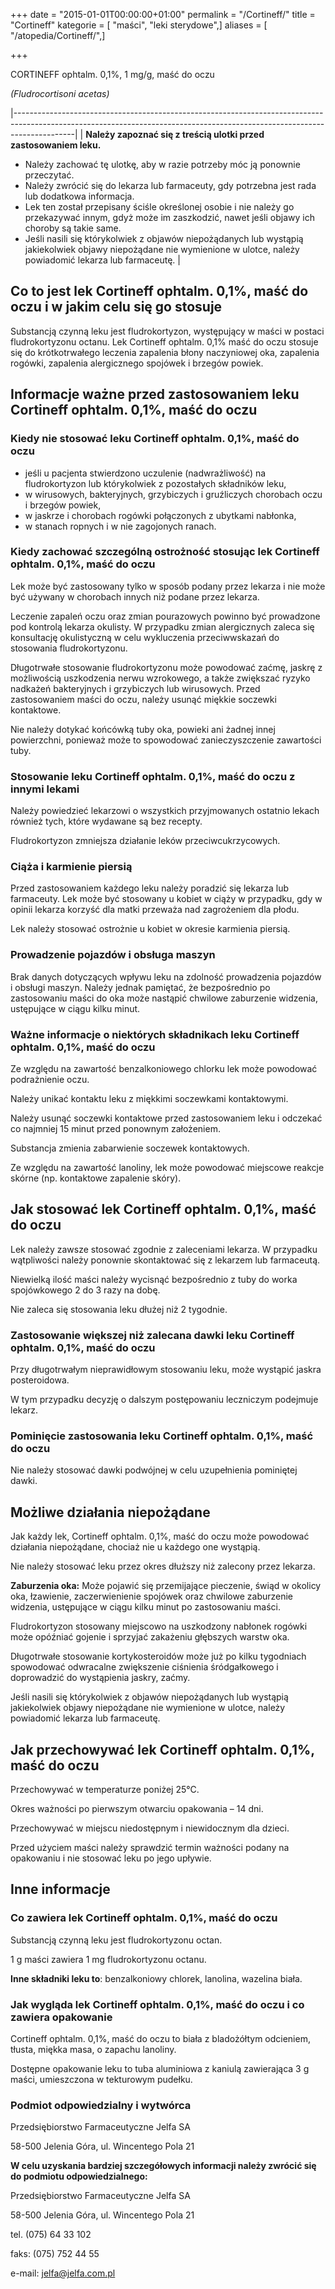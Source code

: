 +++
date = "2015-01-01T00:00:00+01:00"
permalink = "/Cortineff/"
title = "Cortineff"
kategorie = [ "maści", "leki sterydowe",]
aliases = [ "/atopedia/Cortineff/",]

+++

CORTINEFF ophtalm. 0,1%, 1 mg/g, maść do oczu

*(Fludrocortisoni acetas)*

|---------------------------------------------------------------------------------------------------------------------------------------------------------------------------|
| **Należy zapoznać się z treścią ulotki przed zastosowaniem leku.**

 -   Należy zachować tę ulotkę, aby w razie potrzeby móc ją ponownie przeczytać.
 -   Należy zwrócić się do lekarza lub farmaceuty, gdy potrzebna jest rada lub dodatkowa informacja.
 -   Lek ten został przepisany ściśle określonej osobie i nie należy go przekazywać innym, gdyż może im zaszkodzić, nawet jeśli objawy ich choroby są takie same.
 -   Jeśli nasili się którykolwiek z objawów niepożądanych lub wystąpią jakiekolwiek objawy niepożądane nie wymienione w ulotce, należy powiadomić lekarza lub farmaceutę.  |

Co to jest lek Cortineff ophtalm. 0,1%, maść do oczu i w jakim celu się go stosuje
----------------------------------------------------------------------------------

Substancją czynną leku jest fludrokortyzon, występujący w maści w postaci fludrokortyzonu octanu. Lek Cortineff ophtalm. 0,1% maść do oczu stosuje się do krótkotrwałego leczenia zapalenia błony naczyniowej oka, zapalenia rogówki, zapalenia alergicznego spojówek i brzegów powiek.

Informacje ważne przed zastosowaniem leku Cortineff ophtalm. 0,1%, maść do oczu
-------------------------------------------------------------------------------

### Kiedy nie stosować leku Cortineff ophtalm. 0,1%, maść do oczu

-   jeśli u pacjenta stwierdzono uczulenie (nadwrażliwość) na fludrokortyzon lub którykolwiek z pozostałych składników leku,
-   w wirusowych, bakteryjnych, grzybiczych i gruźliczych chorobach oczu i brzegów powiek,
-   w jaskrze i chorobach rogówki połączonych z ubytkami nabłonka,
-   w stanach ropnych i w nie zagojonych ranach.

### Kiedy zachować szczególną ostrożność stosując lek Cortineff ophtalm. 0,1%, maść do oczu

Lek może być zastosowany tylko w sposób podany przez lekarza i nie może być używany w chorobach innych niż podane przez lekarza.

Leczenie zapaleń oczu oraz zmian pourazowych powinno być prowadzone pod kontrolą lekarza okulisty. W przypadku zmian alergicznych zaleca się konsultację okulistyczną w celu wykluczenia przeciwwskazań do stosowania fludrokortyzonu.

Długotrwałe stosowanie fludrokortyzonu może powodować zaćmę, jaskrę z możliwością uszkodzenia nerwu wzrokowego, a także zwiększać ryzyko nadkażeń bakteryjnych i grzybiczych lub wirusowych. Przed zastosowaniem maści do oczu, należy usunąć miękkie soczewki kontaktowe.

Nie należy dotykać końcówką tuby oka, powieki ani żadnej innej powierzchni, ponieważ może to spowodować zanieczyszczenie zawartości tuby.

### Stosowanie leku Cortineff ophtalm. 0,1%, maść do oczu z innymi lekami

Należy powiedzieć lekarzowi o wszystkich przyjmowanych ostatnio lekach również tych, które wydawane są bez recepty.

Fludrokortyzon zmniejsza działanie leków przeciwcukrzycowych.

### Ciąża i karmienie piersią

Przed zastosowaniem każdego leku należy poradzić się lekarza lub farmaceuty. Lek może być stosowany u kobiet w ciąży w przypadku, gdy w opinii lekarza korzyść dla matki przeważa nad zagrożeniem dla płodu.

Lek należy stosować ostrożnie u kobiet w okresie karmienia piersią.

### Prowadzenie pojazdów i obsługa maszyn

Brak danych dotyczących wpływu leku na zdolność prowadzenia pojazdów i obsługi maszyn. Należy jednak pamiętać, że bezpośrednio po zastosowaniu maści do oka może nastąpić chwilowe zaburzenie widzenia, ustępujące w ciągu kilku minut.

### Ważne informacje o niektórych składnikach leku Cortineff ophtalm. 0,1%, maść do oczu

Ze względu na zawartość benzalkoniowego chlorku lek może powodować podrażnienie oczu.

Należy unikać kontaktu leku z miękkimi soczewkami kontaktowymi.

Należy usunąć soczewki kontaktowe przed zastosowaniem leku i odczekać co najmniej 15 minut przed ponownym założeniem.

Substancja zmienia zabarwienie soczewek kontaktowych.

Ze względu na zawartość lanoliny, lek może powodować miejscowe reakcje skórne (np. kontaktowe zapalenie skóry).

Jak stosować lek Cortineff ophtalm. 0,1%, maść do oczu
------------------------------------------------------

Lek należy zawsze stosować zgodnie z zaleceniami lekarza. W przypadku wątpliwości należy ponownie skontaktować się z lekarzem lub farmaceutą.

Niewielką ilość maści należy wycisnąć bezpośrednio z tuby do worka spojówkowego 2 do 3 razy na dobę.

Nie zaleca się stosowania leku dłużej niż 2 tygodnie.

### Zastosowanie większej niż zalecana dawki leku Cortineff ophtalm. 0,1%, maść do oczu

Przy długotrwałym nieprawidłowym stosowaniu leku, może wystąpić jaskra posteroidowa.

W tym przypadku decyzję o dalszym postępowaniu leczniczym podejmuje lekarz.

### Pominięcie zastosowania leku Cortineff ophtalm. 0,1%, maść do oczu

Nie należy stosować dawki podwójnej w celu uzupełnienia pominiętej dawki.

Możliwe działania niepożądane
-----------------------------

Jak każdy lek, Cortineff ophtalm. 0,1%, maść do oczu może powodować działania niepożądane, chociaż nie u każdego one wystąpią.

Nie należy stosować leku przez okres dłuższy niż zalecony przez lekarza.

**Zaburzenia oka:** Może pojawić się przemijające pieczenie, świąd w okolicy oka, łzawienie, zaczerwienienie spojówek oraz chwilowe zaburzenie widzenia, ustępujące w ciągu kilku minut po zastosowaniu maści.

Fludrokortyzon stosowany miejscowo na uszkodzony nabłonek rogówki może opóźniać gojenie i sprzyjać zakażeniu głębszych warstw oka.

Długotrwałe stosowanie kortykosteroidów może już po kilku tygodniach spowodować odwracalne zwiększenie ciśnienia śródgałkowego i doprowadzić do wystąpienia jaskry, zaćmy.

Jeśli nasili się którykolwiek z objawów niepożądanych lub wystąpią jakiekolwiek objawy niepożądane nie wymienione w ulotce, należy powiadomić lekarza lub farmaceutę.

Jak przechowywać lek Cortineff ophtalm. 0,1%, maść do oczu
----------------------------------------------------------

Przechowywać w temperaturze poniżej 25°C.

Okres ważności po pierwszym otwarciu opakowania – 14 dni.

Przechowywać w miejscu niedostępnym i niewidocznym dla dzieci.

Przed użyciem maści należy sprawdzić termin ważności podany na opakowaniu i nie stosować leku po jego upływie.

Inne informacje
---------------

### Co zawiera lek Cortineff ophtalm. 0,1%, maść do oczu

Substancją czynną leku jest fludrokortyzonu octan.

1 g maści zawiera 1 mg fludrokortyzonu octanu.

**Inne składniki leku to**: benzalkoniowy chlorek, lanolina, wazelina biała.

### Jak wygląda lek Cortineff ophtalm. 0,1%, maść do oczu i co zawiera opakowanie

Cortineff ophtalm. 0,1%, maść do oczu to biała z bladożółtym odcieniem, tłusta, miękka masa, o zapachu lanoliny.

Dostępne opakowanie leku to tuba aluminiowa z kaniulą zawierająca 3 g maści, umieszczona w tekturowym pudełku.

### Podmiot odpowiedzialny i wytwórca

Przedsiębiorstwo Farmaceutyczne Jelfa SA

58-500 Jelenia Góra, ul. Wincentego Pola 21

**W celu uzyskania bardziej szczegółowych informacji należy zwrócić się do podmiotu odpowiedzialnego:**

Przedsiębiorstwo Farmaceutyczne Jelfa SA

58-500 Jelenia Góra, ul. Wincentego Pola 21

tel. (075) 64 33 102

faks: (075) 752 44 55

e-mail: jelfa@jelfa.com.pl

